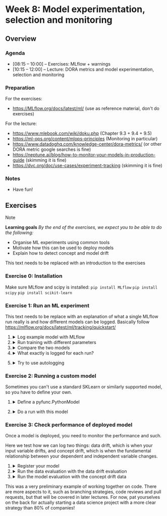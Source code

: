 # Week 8: Model experimentation, selection and monitoring


## Overview

### Agenda

 * [08:15 – 10:00] – Exercises: MLflow + warnings
 * [10:15 – 12:00] – Lecture: DORA metrics and model experimentation, selection and monitoring

### Preparation

For the exercises:

* https://MLflow.org/docs/latest/ml/ (use as reference material, don't do exercises)

For the lecture:

* https://www.mlebook.com/wiki/doku.php (Chapter 9.3 + 9.4 + 9.5)
* https://ml-ops.org/content/mlops-principles (Monitoring in particular)
* https://www.datadoghq.com/knowledge-center/dora-metrics/ (or other DORA metric google searches is fine)
* https://neptune.ai/blog/how-to-monitor-your-models-in-production-guide (skimming it is fine)
* https://dvc.org/doc/use-cases/experiment-tracking (skimming it is fine)


### Notes

* Have fun!

## Exercises

> [!NOTE]
> **Learning goals**
> <i>By the end of the exercises, we expect you to be able to do the following:</i>
> <ul>
> <li>Organise ML experiments using common tools</li>
> <li>Motivate how this can be used to deploy models</li>
> <li>Explain how to detect concept and model drift</li>
> </ul>

This text needs to be replaced with an introduction to the exercises

### Exercise 0: Installation

Make sure MLflow and scipy is installed:
`pip install MLflow`
`pip install scipy`
`pip install scikit-learn`


### Exercise 1: Run an ML experiment

This text needs to be replace with an explanation of what a single MLflow run really is and how different models can be logged. Basically follow https://mlflow.org/docs/latest/ml/tracking/quickstart/


1. <details> <summary> Log example model with MLflow</summary>
   First <code>import mlflow</code>
   
   Then set the MLflow experiment via <code>mlflow.set_experiment("My experiment name")</code>
   
   Lastly start an MLflow run and log relevant things:
   ```python
   with mlflow.start_run():
       mlflow.log_params(params)
       mlflow.log_metric("mse", mse)
       mlflow.sklearn.log_model(
         lr, registered_model_name="Lasso_Regression_Model"
        )
   ```

   <pre><i><u>Discuss in pairs what each option does</u></i></pre>
   </details>
   
2. <details> <summary> Run training with different parameters</summary> 
   In the terminal, run <code>git init</code>
   </details>

3. <details> <summary> Compare the two models </summary>
   This can be done via the printed output or via the mlflow ui.

   In the terminal run <code>mlflow ui</code>
   </details>

4. <details><summary>What exactly is logged for each run?</summary>
   Check the mlruns directory or through the UI
  </details>

5. <details><summary>Try to use autologging</summary>
   Add <code>mlflow.autolog()</code> and remove other MLflow logging
  </details>

### Exercise 2: Running a custom model

Sometimes you can't use a standard SKLearn or similarly supported model, so you have to define your own.

1. <details><summary>Define a pyfunc.PythonModel</summary>
    Example:

    ```python
   import pandas as pd
   from typing import List, Dict
   from mlflow.pyfunc import PythonModel
   from mlflow.models import set_model


   class BasicModel(PythonModel):
      def linear(self, numbers):
         return [x for x in numbers]

      def predict(self, context, model_input) -> List[float]:
         if isinstance(model_input, pd.DataFrame):
               model_input = list(model_input.iloc[0].values())
         return self.linear(model_input)


   # This tells MLflow which object to use for inference
   set_model(BasicModel())
    ```
  </details>

2. <details><summary>Do a run with this model</summary>
    Skip the training step and replace the lr model with the basic model.
    
    Log the model with 
    ```python
    mlflow.pyfunc.log_model(
        python_model=lr,
        name="basic_linear_model",
    )
    ```
  </details>



### Exercise 3: Check performance of deployed model

Once a model is deployed, you need to monitor the performance and such.

Here we test how we can log two things: data drift, which is when your input variable drifts, and concept drift, which is when the fundamental relationship between your dependent and independent variable changes.

1. <details> <summary> Register your model </summary></details>
2. <details> <summary> Run the data evaluation with the data drift evaluation </summary></details>
3. <details> <summary> Run the model evaluation with the concept drift data </summary></details>

This was a very preliminary example of working together on code. There are more aspects to it, such as branching strategies, code reviews and pull requests, but that will be covered in later lectures. For now, pat yourselves on the back for actually starting a data science project with a more clear strategy than 80% of companies!
